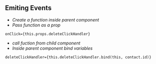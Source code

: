 ## Emiting Events

- *Create a function inside parent component*
- *Pass function as a prop*

```
onClick={this.props.deleteClickHandler}
```

- *call fuction from child component*
- *Inside parent component bind variables*

```
deleteClickHandler={this.deleteClickHandler.bind(this, contact.id)}
```

